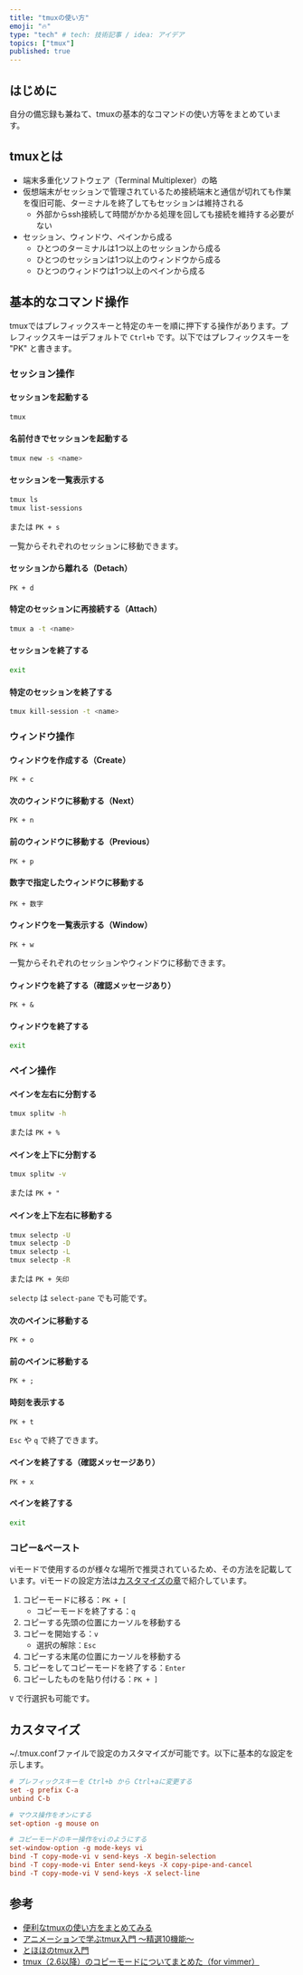 ```yaml
---
title: "tmuxの使い方"
emoji: "🔥"
type: "tech" # tech: 技術記事 / idea: アイデア
topics: ["tmux"]
published: true
---
```


## はじめに

自分の備忘録も兼ねて、tmuxの基本的なコマンドの使い方等をまとめています。

## tmuxとは

- 端末多重化ソフトウェア（Terminal Multiplexer）の略
- 仮想端末がセッションで管理されているため接続端末と通信が切れても作業を復旧可能、ターミナルを終了してもセッションは維持される
  - 外部からssh接続して時間がかかる処理を回しても接続を維持する必要がない
- セッション、ウィンドウ、ペインから成る
  - ひとつのターミナルは1つ以上のセッションから成る
  - ひとつのセッションは1つ以上のウィンドウから成る
  - ひとつのウィンドウは1つ以上のペインから成る

## 基本的なコマンド操作

tmuxではプレフィックスキーと特定のキーを順に押下する操作があります。プレフィックスキーはデフォルトで `Ctrl+b` です。以下ではプレフィックスキーを "PK" と書きます。

### セッション操作

#### セッションを起動する

```bash
tmux
```

#### 名前付きでセッションを起動する

```bash
tmux new -s <name>
```

#### セッションを一覧表示する

```bash
tmux ls
tmux list-sessions
```

または `PK + s`

一覧からそれぞれのセッションに移動できます。

#### セッションから離れる（Detach）

`PK + d`

#### 特定のセッションに再接続する（Attach）

```bash
tmux a -t <name>
```

#### セッションを終了する

```bash
exit
```

#### 特定のセッションを終了する

```bash
tmux kill-session -t <name>
```

### ウィンドウ操作

#### ウィンドウを作成する（Create）

`PK + c`

#### 次のウィンドウに移動する（Next）

`PK + n`

#### 前のウィンドウに移動する（Previous）

`PK + p`

#### 数字で指定したウィンドウに移動する

`PK + 数字`

#### ウィンドウを一覧表示する（Window）

`PK + w`

一覧からそれぞれのセッションやウィンドウに移動できます。

#### ウィンドウを終了する（確認メッセージあり）

`PK + &`

#### ウィンドウを終了する

```bash
exit
```

### ペイン操作

#### ペインを左右に分割する

```bash
tmux splitw -h
```

または `PK + %`

#### ペインを上下に分割する

```bash
tmux splitw -v
```

または `PK + "`

#### ペインを上下左右に移動する

```bash
tmux selectp -U
tmux selectp -D
tmux selectp -L
tmux selectp -R
```

または `PK + 矢印`

`selectp` は `select-pane` でも可能です。

#### 次のペインに移動する

`PK + o`

#### 前のペインに移動する

`PK + ;`

#### 時刻を表示する

`PK + t`

`Esc` や `q` で終了できます。

#### ペインを終了する（確認メッセージあり）

`PK + x`

#### ペインを終了する

```bash
exit
```

### コピー&ペースト

viモードで使用するのが様々な場所で推奨されているため、その方法を記載しています。viモードの設定方法は[カスタマイズの章](#カスタマイズ)で紹介しています。

1. コピーモードに移る：`PK + [`
   - コピーモードを終了する：`q`
2. コピーする先頭の位置にカーソルを移動する
3. コピーを開始する：`v`
   - 選択の解除：`Esc`
4. コピーする末尾の位置にカーソルを移動する
5. コピーをしてコピーモードを終了する：`Enter`
6. コピーしたものを貼り付ける：`PK + ]`

`V` で行選択も可能です。

## カスタマイズ

~/.tmux.confファイルで設定のカスタマイズが可能です。以下に基本的な設定を示します。

```bash:.tmux.conf
# プレフィックスキーを Ctrl+b から Ctrl+aに変更する
set -g prefix C-a
unbind C-b

# マウス操作をオンにする
set-option -g mouse on

# コピーモードのキー操作をviのようにする
set-window-option -g mode-keys vi
bind -T copy-mode-vi v send-keys -X begin-selection
bind -T copy-mode-vi Enter send-keys -X copy-pipe-and-cancel
bind -T copy-mode-vi V send-keys -X select-line
```

## 参考

- [便利なtmuxの使い方をまとめてみる](https://zenn.dev/azunasu/articles/25d9999ca0fb96)
- [アニメーションで学ぶtmux入門 ～精選10機能～](https://qiita.com/KoyanagiHitoshi/items/318d4b8ef3b4e5b87390)
- [とほほのtmux入門](https://www.tohoho-web.com/ex/tmux.html)
- [tmux（2.6以降）のコピーモードについてまとめた（for vimmer）](https://qiita.com/shimmer22/items/67ba93060ae456aadd1b)

